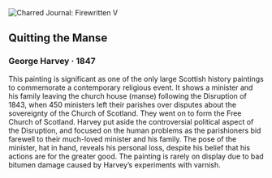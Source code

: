<div class="artwork-of-the-day">
  <div class="container">
    <div class="img-wrapper">
      <img
        src="https://uploads8.wikiart.org/images/george-harvey/quitting-the-manse-1847.jpg!Large.jpg"
        alt="Charred Journal: Firewritten V" />
    </div>
    <div class="artwork-detail">
      <div class="artwork-origin"> 
        <h2 class="artwork-name">Quitting the Manse</h2>
        <h3 class="artist">
          George Harvey
                    ·  1847
        </h3>
      </div>
      <p class="description">
        <span class="artwork-description-text ng-binding" ng-bind-html="viewModel.ArtworkOfTheDay.Description | unsafe">This painting is significant as one of the only large Scottish history paintings to commemorate a contemporary religious event. It shows a minister and his family leaving the church house (manse) following the Disruption of 1843, when 450 ministers left their parishes over disputes about the sovereignty of the Church of Scotland. They went on to form the Free Church of Scotland. Harvey put aside the controversial political aspect of the Disruption, and focused on the human problems as the parishioners bid farewell to their much-loved minister and his family. The pose of the minister, hat in hand, reveals his personal loss, despite his belief that his actions are for the greater good. The painting is rarely on display due to bad bitumen damage caused by Harvey’s experiments with varnish.</span>
                        <div class="text-shadow-container" ng-show="showShadow" style=""></div>
      </p>
    </div>
  </div>

</div>
